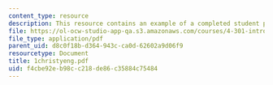 ```yaml
---
content_type: resource
description: This resource contains an example of a completed student project.
file: https://ol-ocw-studio-app-qa.s3.amazonaws.com/courses/4-301-introduction-to-the-visual-arts-spring-2007/f4cbe92eb98cc218de86c35884c75484_1christyeng.pdf
file_type: application/pdf
parent_uid: d8c0f18b-d364-943c-ca0d-62602a9d06f9
resourcetype: Document
title: 1christyeng.pdf
uid: f4cbe92e-b98c-c218-de86-c35884c75484
---
```

